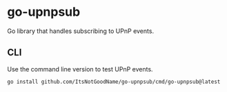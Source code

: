 # go-upnpsub

Go library that handles subscribing to UPnP events.

## CLI

Use the command line version to test UPnP events.

```
go install github.com/ItsNotGoodName/go-upnpsub/cmd/go-upnpsub@latest
```
